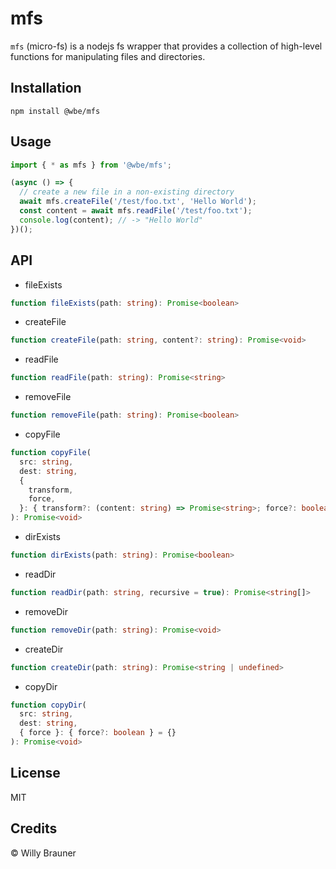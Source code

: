 # mfs

`mfs` (micro-fs) is a nodejs fs wrapper that provides a collection of high-level functions for manipulating files and directories.

## Installation

```shell
npm install @wbe/mfs
```

## Usage

```js
import { * as mfs } from '@wbe/mfs';

(async () => {
  // create a new file in a non-existing directory
  await mfs.createFile('/test/foo.txt', 'Hello World');
  const content = await mfs.readFile('/test/foo.txt');
  console.log(content); // -> "Hello World"
})();
```

## API

- fileExists

```ts
function fileExists(path: string): Promise<boolean>
```

- createFile

```ts
function createFile(path: string, content?: string): Promise<void>
```

- readFile

```ts
function readFile(path: string): Promise<string>
```

- removeFile

```ts
function removeFile(path: string): Promise<boolean>
```

- copyFile

```ts
function copyFile(
  src: string,
  dest: string,
  {
    transform,
    force,
  }: { transform?: (content: string) => Promise<string>; force?: boolean }
): Promise<void>
```

- dirExists

```ts
function dirExists(path: string): Promise<boolean>
```

- readDir

```ts
function readDir(path: string, recursive = true): Promise<string[]>
```

- removeDir

```ts
function removeDir(path: string): Promise<void>
```

- createDir

```ts
function createDir(path: string): Promise<string | undefined>
```

- copyDir

```ts
function copyDir(
  src: string,
  dest: string,
  { force }: { force?: boolean } = {}
): Promise<void>
```

## License

MIT

## Credits

© Willy Brauner
